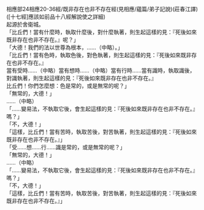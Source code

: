 相應部24相應20-36經/既非存在也非不存在經(見相應/蘊篇/弟子記說)(莊春江譯)  
([十七經]應該如前品十八經解說使之詳細)  
起源於舍衛城。  
「比丘們！當有什麼時，執取什麼後，對什麼執著，則生起這樣的見：『死後如來既非存在也非不存在。』呢？」  
「大德！我們的法以世尊為根本，……（中略）。」  
「比丘們！當有色時，執取色後，對色執著，則生起這樣的見：『死後如來既非存在也非不存在。』  
當有受時……（中略）當有想時……（中略）當有行時……當有識時，執取識後，對識執著，則生起這樣的見：『死後如來既非存在也非不存在。』  
比丘們！你們怎麼想：色是常的，或是無常的呢？」  
「無常的，大德！」  
……（中略）  
「……變易法，不執取它後，會生起這樣的見：『死後如來既非存在也非不存在。』嗎？」  
「不，大德！」  
「這樣，比丘們！當有苦時，執取苦後，對苦執著，則生起這樣的見：『死後如來既非存在也非不存在。』」  
「受……想……行……識是常的，或是無常的呢？」  
「無常的，大德！」  
……（中略）  
「……變易法，不執取它後，會生起這樣的見：『死後如來既非存在也非不存在。』嗎？」  
「不，大德！」  
「這樣，比丘們！當有苦時，執取苦後，對苦執著，則生起這樣的見：『死後如來既非存在也非不存在。』」  
  
  
